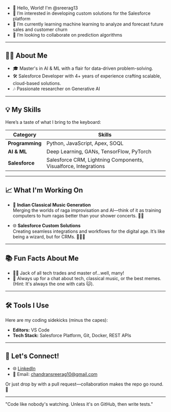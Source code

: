 - 👋 Hello, World! I'm @sreerag13
- 👀 I’m interested in developing custom solutions for the Salesforce platform
- 🌱 I’m currently learning machine learning to analyze and forecast future sales and customer churn
- 💞️ I’m looking to collaborate on prediction algorithms

---

## 🧑‍💻 About Me

- 🎓 Master's in AI & ML with a flair for data-driven problem-solving.
- 🛠️ Salesforce Developer with 4+ years of experience crafting scalable, cloud-based solutions.
- 🎶 Passionate researcher on Generative AI

---

## 💡 My Skills

Here’s a taste of what I bring to the keyboard:  

| **Category**            | **Skills**                                                                 |
|--------------------------|----------------------------------------------------------------------------|
| **Programming**          | Python, JavaScript, Apex, SOQL                                           |
| **AI & ML**              | Deep Learning, GANs, TensorFlow, PyTorch                                |
| **Salesforce**           | Salesforce CRM, Lightning Components, Visualforce, Integrations         |


---

## 📈 What I'm Working On

- 🎵 **Indian Classical Music Generation**  
  Merging the worlds of raga improvisation and AI—think of it as training computers to hum ragas better than your shower concerts. 🚿🎤  

- 🌐 **Salesforce Custom Solutions**  
  Creating seamless integrations and workflows for the digital age. It’s like being a wizard, but for CRMs. 🧙‍♂️✨

---

## 📚 Fun Facts About Me

- 🤹‍♂️ Jack of all tech trades and master of...well, many!  
- 💬 Always up for a chat about tech, classical music, or the best memes. (Hint: It's always the one with cats 🐱).  

---

## 🛠️ Tools I Use

Here are my coding sidekicks (minus the capes):  
- **Editors:** VS Code  
- **Tech Stack:** Salesforce Platform, Git, Docker, REST APIs  

---

## 🤝 Let's Connect!

- 🌐 [LinkedIn](https://www.linkedin.com/in/sreerag-chandran/)  
- 📧 Email: chandransreerag10@gmail.com  

Or just drop by with a pull request—collaboration makes the repo go round. 🚀

---

"Code like nobody's watching. Unless it's on GitHub, then write tests."  

<!---
sreerag13/sreerag13 is a ✨ special ✨ repository because its `README.md` (this file) appears on your GitHub profile.
You can click the Preview link to take a look at your changes.
--->
